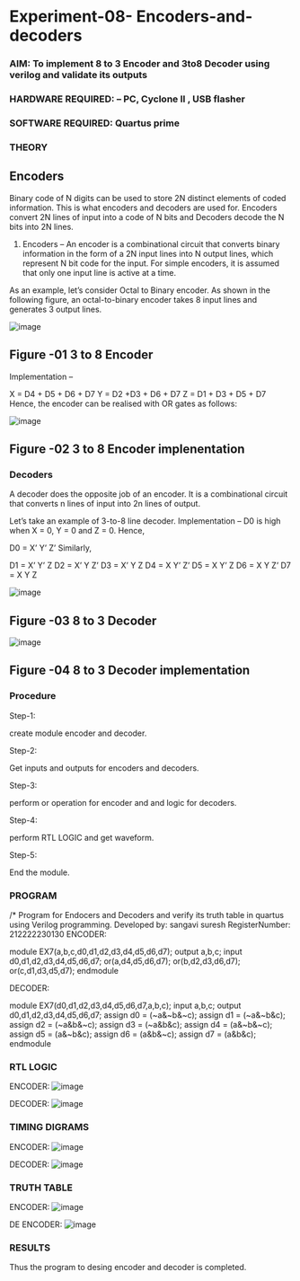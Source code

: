 # Experiment-08- Encoders-and-decoders 
### AIM: To implement 8 to 3 Encoder and  3to8 Decoder using verilog and validate its outputs
### HARDWARE REQUIRED:  – PC, Cyclone II , USB flasher
### SOFTWARE REQUIRED:   Quartus prime
### THEORY 

## Encoders
Binary code of N digits can be used to store 2N distinct elements of coded information. This is what encoders and decoders are used for. Encoders convert 2N lines of input into a code of N bits and Decoders decode the N bits into 2N lines.

1. Encoders –
An encoder is a combinational circuit that converts binary information in the form of a 2N input lines into N output lines, which represent N bit code for the input. For simple encoders, it is assumed that only one input line is active at a time.

As an example, let’s consider Octal to Binary encoder. As shown in the following figure, an octal-to-binary encoder takes 8 input lines and generates 3 output lines.

![image](https://user-images.githubusercontent.com/36288975/171543588-bc0746df-a173-4b35-989e-5fb7d385fe8a.png)
## Figure -01 3 to 8 Encoder 


Implementation –

X = D4 + D5 + D6 + D7
Y = D2 +D3 + D6 + D7
Z = D1 + D3 + D5 + D7 
Hence, the encoder can be realised with OR gates as follows:


![image](https://user-images.githubusercontent.com/36288975/171543740-68403b82-aa93-4c98-9343-f32b14885a2e.png)
## Figure -02 3 to 8 Encoder implenentation 

 ### Decoders 
A decoder does the opposite job of an encoder. It is a combinational circuit that converts n lines of input into 2n lines of output.

Let’s take an example of 3-to-8 line decoder.
Implementation –
D0 is high when X = 0, Y = 0 and Z = 0. Hence,

D0 = X’ Y’ Z’ 
Similarly,

D1 = X’ Y’ Z
D2 = X’ Y Z’
D3 = X’ Y Z
D4 = X Y’ Z’
D5 = X Y’ Z
D6 = X Y Z’
D7 = X Y Z 


![image](https://user-images.githubusercontent.com/36288975/171543978-ee2d0671-2846-40a1-8705-507fd6287a49.png)
## Figure -03 8 to 3 Decoder 



![image](https://user-images.githubusercontent.com/36288975/171543866-5a6eace6-8683-49d7-9c4f-a7cb30ec3035.png)
## Figure -04 8 to 3 Decoder implementation 

### Procedure
Step-1:

create module encoder and decoder.

Step-2:

Get inputs and outputs for encoders and decoders.

Step-3:

perform or operation for encoder and and logic for decoders.

Step-4:

perform RTL LOGIC and get waveform.

Step-5:

End the module.

### PROGRAM 
/*
Program for Endocers and Decoders  and verify its truth table in quartus using Verilog programming.
Developed by: sangavi suresh
RegisterNumber:  212222230130
ENCODER:

module EX7(a,b,c,d0,d1,d2,d3,d4,d5,d6,d7);
output a,b,c;
input d0,d1,d2,d3,d4,d5,d6,d7;
or(a,d4,d5,d6,d7);
or(b,d2,d3,d6,d7);
or(c,d1,d3,d5,d7);
endmodule

DECODER:

module EX7(d0,d1,d2,d3,d4,d5,d6,d7,a,b,c);
input a,b,c;
output d0,d1,d2,d3,d4,d5,d6,d7;
assign d0 = (~a&~b&~c);
assign d1 = (~a&~b&c);
assign d2 = (~a&b&~c);
assign d3 = (~a&b&c);
assign d4 = (a&~b&~c);
assign d5 = (a&~b&c);
assign d6 = (a&b&~c);
assign d7 = (a&b&c);
endmodule

### RTL LOGIC  
ENCODER:
![image](https://github.com/Sangavi-suresh/Experiment-08-Encoders-and-decoders-/assets/118541861/63093621-4d4a-4390-a3e7-5324c5016d4c)

DECODER:
![image](https://github.com/Sangavi-suresh/Experiment-08-Encoders-and-decoders-/assets/118541861/deb1b6da-3665-4d49-9f0b-79671bb0905c)

### TIMING DIGRAMS  
ENCODER:
![image](https://github.com/Sangavi-suresh/Experiment-08-Encoders-and-decoders-/assets/118541861/dc023753-a16d-4ee8-940c-8f9c8410c347)

DECODER:
![image](https://github.com/Sangavi-suresh/Experiment-08-Encoders-and-decoders-/assets/118541861/8d018189-8d2f-4707-8881-c5c3815e5c70)


### TRUTH TABLE 
ENCODER:
![image](https://github.com/Sangavi-suresh/Experiment-08-Encoders-and-decoders-/assets/118541861/f0c8ef2f-211c-426f-b324-8a665e40e574)

DE ENCODER:
![image](https://github.com/Sangavi-suresh/Experiment-08-Encoders-and-decoders-/assets/118541861/2490240d-5ad0-42c8-9b22-fbcc2c852184)

### RESULTS 
Thus the program to desing encoder and decoder is completed.
